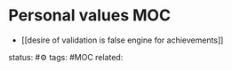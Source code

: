 # Personal values MOC
- [[desire of validation is false engine for achievements]]




status: #⚙️ 
tags: #MOC
related: 

